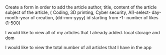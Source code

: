 Create a 
    form in order to add the 
        article author, 
        title, 
        content of the article 
        subject of the article, ( Coding, 3D printing, Cyber security, AI)-select-
        day-month-year of creation,  (dd-mm-yyyy)
        id starting from -1-
        number of likes (1-500)

I would like to view all of my articles that I already added. local storage and dom
 
I would like to view the total number of all articles that I have in the app




